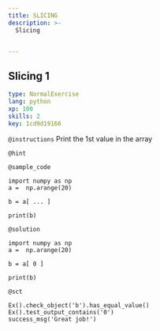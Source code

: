 ```yaml
---
title: SLICING
description: >-
  Slicing


---
```

## Slicing 1

```yaml
type: NormalExercise
lang: python
xp: 100
skills: 2
key: 1cd9d19166
```



`@instructions`
Print the 1st value in the array

`@hint`



`@sample_code`
```{python}
import numpy as np
a =  np.arange(20)

b = a[ ... ]

print(b)
```
`@solution`
```{python}
import numpy as np
a =  np.arange(20)

b = a[ 0 ]

print(b)
```
`@sct`
```{python}
Ex().check_object('b').has_equal_value()
Ex().test_output_contains('0')
success_msg('Great job!')
```




